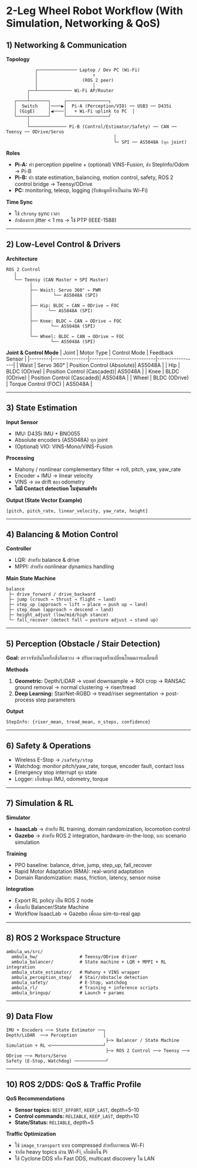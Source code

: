 # 2-Leg Wheel Robot Workflow (With Simulation, Networking & QoS)

## 1) Networking & Communication
**Topology**
```
           ┌─────────────── Laptop / Dev PC (Wi-Fi)
           │                     ↑
           │                 (ROS 2 peer)
           │                     │
        ┌──┴───────────── Wi-Fi AP/Router
        │
   ┌────┴───────┐     ┌────────────────┐
   │  Switch    │────▶│  Pi-A (Perception/VIO) ── USB3 ── D435i
   │ (GigE)     │◀────│   + Wi-Fi uplink to PC  │
   └────┬───────┘     └────────────────┘
        │
        └────────────── Pi-B (Control/Estimator/Safety) ── CAN ── Teensy ── ODrive/Servo
                                         │
                                         └─ SPI ── AS5048A (ทุก joint)
```

**Roles**
- **Pi-A:** ทำ perception pipeline + (optional) VINS-Fusion, ส่ง StepInfo/Odom → Pi-B  
- **Pi-B:** ทำ state estimation, balancing, motion control, safety, ROS 2 control bridge → Teensy/ODrive  
- **PC:** monitoring, teleop, logging (รับข้อมูลที่จำเป็นผ่าน Wi-Fi)  

**Time Sync**
- ใช้ `chrony` sync เวลา  
- ถ้าต้องการ jitter < 1 ms → ใช้ PTP (IEEE-1588)  

---

## 2) Low-Level Control & Drivers
**Architecture**
```
ROS 2 Control
   │
   └── Teensy (CAN Master + SPI Master)
         │
         ├── Waist: Servo 360° ← PWM
         │        └── AS5048A (SPI)
         │
         ├── Hip: BLDC ← CAN → ODrive → FOC
         │      └── AS5048A (SPI)
         │
         ├── Knee: BLDC ← CAN → ODrive → FOC
         │       └── AS5048A (SPI)
         │
         └── Wheel: BLDC ← CAN → ODrive → FOC
                 └── AS5048A (SPI)
```

**Joint & Control Mode**
| Joint   | Motor Type     | Control Mode               | Feedback Sensor |
|---------|---------------|----------------------------|-----------------|
| Waist   | Servo 360°     | Position Control (Absolute)| AS5048A         |
| Hip     | BLDC (ODrive)  | Position Control (Cascaded)| AS5048A         |
| Knee    | BLDC (ODrive)  | Position Control (Cascaded)| AS5048A         |
| Wheel   | BLDC (ODrive)  | Torque Control (FOC)       | AS5048A         |

---

## 3) State Estimation
**Input Sensor**
- IMU: D435i IMU + BNO055  
- Absolute encoders (AS5048A) ทุก joint  
- (Optional) VIO: VINS-Mono/VINS-Fusion  

**Processing**
- Mahony / nonlinear complementary filter → roll, pitch, yaw, yaw_rate  
- Encoder + IMU → linear velocity  
- VINS → ลด drift ของ odometry  
- **ไม่มี Contact detection ในหุ่นยนต์จริง**  

**Output (State Vector Example)**
```
[pitch, pitch_rate, linear_velocity, yaw_rate, height]
```

---

## 4) Balancing & Motion Control
**Controller**
- LQR: สำหรับ balance & drive  
- MPPI: สำหรับ nonlinear dynamics handling  

**Main State Machine**
```
balance
 ├─ drive_forward / drive_backward
 ├─ jump (crouch → thrust → flight → land)
 ├─ step_up (approach → lift → place → push up → land)
 ├─ step_down (approach → descend → land)
 ├─ height_adjust (low/mid/high stance)
 └─ fall_recover (detect fall → posture adjust → stand up)
```

---

## 5) Perception (Obstacle / Stair Detection)
**Goal:** ตรวจจับบันไดหรือสิ่งกีดขวาง → ปรับความสูงหรือเปลี่ยนโหมดการเคลื่อนที่  

**Methods**
1. **Geometric:** Depth/LiDAR → voxel downsample → ROI crop → RANSAC ground removal → normal clustering → riser/tread  
2. **Deep Learning:** StairNet-RGBD → tread/riser segmentation → post-process step parameters  

**Output**
```
StepInfo: {riser_mean, tread_mean, n_steps, confidence}
```

---

## 6) Safety & Operations
- Wireless E-Stop → `/safety/stop`  
- Watchdog: monitor pitch/yaw_rate, torque, encoder fault, contact loss  
- Emergency stop interrupt ทุก state  
- Logger: เก็บข้อมูล IMU, odometry, torque  

---

## 7) Simulation & RL
**Simulator**
- **IsaacLab** → สำหรับ RL training, domain randomization, locomotion control  
- **Gazebo** → สำหรับ ROS 2 integration, hardware-in-the-loop, และ scenario simulation  

**Training**
- PPO baseline: balance, drive, jump, step_up, fall_recover  
- Rapid Motor Adaptation (RMA): real-world adaptation  
- Domain Randomization: mass, friction, latency, sensor noise  

**Integration**
- Export RL policy เป็น ROS 2 node  
- เชื่อมกับ Balancer/State Machine  
- Workflow IsaacLab → Gazebo เพื่อลด sim-to-real gap  

---

## 8) ROS 2 Workspace Structure
```
ambula_ws/src/
  ambula_hw/                # Teensy/ODrive driver
  ambula_balancer/          # State machine + LQR + MPPI + RL integration
  ambula_state_estimator/   # Mahony + VINS wrapper
  ambula_perception_step/   # Stair/obstacle detection
  ambula_safety/            # E-Stop, watchdog
  ambula_rl/                # Training + inference scripts
  ambula_bringup/           # Launch + params
```

---

## 9) Data Flow
```
IMU + Encoders ──> State Estimator ──┐
Depth/LiDAR  ──> Perception          │
                                      ├─> Balancer / State Machine
Simulation + RL <────────────────────┘
                                      ├─> ROS 2 Control ──> Teensy ──> ODrive ──> Motors/Servo
Safety (E-Stop, Watchdog) ────────────┘
```

---

## 10) ROS 2/DDS: QoS & Traffic Profile
**QoS Recommendations**
- **Sensor topics:** `BEST_EFFORT`, `KEEP_LAST`, depth=5–10  
- **Control commands:** `RELIABLE`, `KEEP_LAST`, depth=10  
- **State/Status:** `RELIABLE`, depth=5  

**Traffic Optimization**
- ใช้ `image_transport` แบบ compressed สำหรับภาพบน Wi-Fi  
- จำกัด heavy topics ผ่าน Wi-Fi, เก็บดิบใน Pi  
- ใช้ Cyclone DDS หรือ Fast DDS, multicast discovery ใน LAN  
